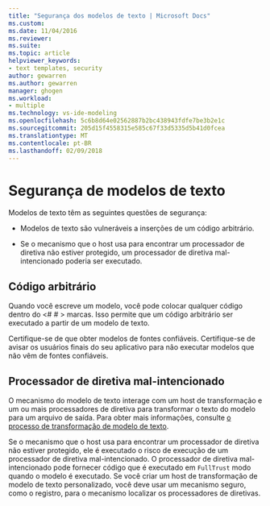 ```yaml
---
title: "Segurança dos modelos de texto | Microsoft Docs"
ms.custom: 
ms.date: 11/04/2016
ms.reviewer: 
ms.suite: 
ms.topic: article
helpviewer_keywords:
- text templates, security
author: gewarren
ms.author: gewarren
manager: ghogen
ms.workload:
- multiple
ms.technology: vs-ide-modeling
ms.openlocfilehash: 5c6b8d64e02562887b2bc438943fdfe7be3b2e1c
ms.sourcegitcommit: 205d15f4558315e585c67f33d5335d5b41d0fcea
ms.translationtype: MT
ms.contentlocale: pt-BR
ms.lasthandoff: 02/09/2018
---
```

# <a name="security-of-text-templates"></a>Segurança de modelos de texto
Modelos de texto têm as seguintes questões de segurança:  
  
-   Modelos de texto são vulneráveis a inserções de um código arbitrário.  
  
-   Se o mecanismo que o host usa para encontrar um processador de diretiva não estiver protegido, um processador de diretiva mal-intencionado poderia ser executado.  
  
## <a name="arbitrary-code"></a>Código arbitrário  
 Quando você escreve um modelo, você pode colocar qualquer código dentro do \<# # > marcas. Isso permite que um código arbitrário ser executado a partir de um modelo de texto.  
  
 Certifique-se de que obter modelos de fontes confiáveis. Certifique-se de avisar os usuários finais do seu aplicativo para não executar modelos que não vêm de fontes confiáveis.  
  
## <a name="malicious-directive-processor"></a>Processador de diretiva mal-intencionado  
 O mecanismo do modelo de texto interage com um host de transformação e um ou mais processadores de diretiva para transformar o texto do modelo para um arquivo de saída. Para obter mais informações, consulte [o processo de transformação de modelo de texto](../modeling/the-text-template-transformation-process.md).  
  
 Se o mecanismo que o host usa para encontrar um processador de diretiva não estiver protegido, ele é executado o risco de execução de um processador de diretiva mal-intencionado. O processador de diretiva mal-intencionado pode fornecer código que é executado em `FullTrust` modo quando o modelo é executado. Se você criar um host de transformação de modelo de texto personalizado, você deve usar um mecanismo seguro, como o registro, para o mecanismo localizar os processadores de diretivas.